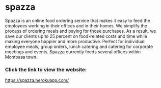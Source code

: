 # spazza
Spazza is an online food ordering service that makes it easy to feed the employees working in their offices and in their homes. We simplify the process of ordering meals and paying for those purchases. As a result, we save our clients up to 25 percent on food-related costs and time while making everyone happier and more productive. Perfect for individual employee meals, group orders, lunch catering and catering for corporate meetings and events, Spazza currently feeds several offices within Mombasa town.
### Click the link to view the website:
https://spazza.herokuapp.com/

